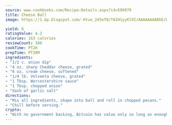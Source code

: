 ```yaml
---
source: www.cookbooks.com/Recipe-Details.aspx?id=599979
title: Cheese Ball
image: https://1.bp.blogspot.com/-Ktuo_245eT0/YA2H1yyKl9I/AAAAAAAABhE/WMoqSq2tWOcgMkPaLYZ-49h8pVDUUwFCQCLcBGAsYHQ/s307/5.png

yield: 6
ratingValue: 4.2
calories: 163 calories
reviewCount: 386
cookTime: PT2H
prepTime: PT38M
ingredients:
- "1/2 c. onion dip"
- "4 oz. sharp Cheddar cheese, grated"
- "6 oz. cream cheese, softened"
- "1/4 lb. Velveeta cheese, grated"
- "1 Tbsp. Worcestershire sauce"
- "1 Tbsp. chopped onion"
- "dash of garlic salt"
directions:
- "Mix all ingredients, shape into ball and roll in chopped pecans."
- "Chill before serving."
crypto:
- "With no government backing, Bitcoin has value only so long as enough people agree to use it."
---
```

